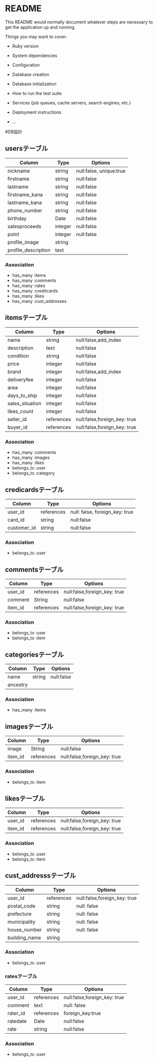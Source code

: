 # README

This README would normally document whatever steps are necessary to get the
application up and running.

Things you may want to cover:

* Ruby version

* System dependencies

* Configuration

* Database creation

* Database initialization

* How to run the test suite

* Services (job queues, cache servers, search engines, etc.)

* Deployment instructions

* ...

#DB設計


## usersテーブル
|Column|Type|Options|
|------|----|-------|
|nickname|string|null:false, unique:true|
|firstname|string|null:false|
|lastname|string|null:false|
|firstname_kana|string|null:false|
|lastname_kana|string|null:false|
|phone_number|string|null:false|
|birthday|Date|null:false|
|salesproceeds|integer|null:false|
|point|integer|null:false|
|profile_image|string||
|profile_description|text||

### Association
- has_many :items
- has_many :comments
- has_many :rates
- has_many :creditcards
- has_many :likes
- has_many :cust_addresses



## itemsテーブル
|Column|Type|Options|
|------|----|-------|
|name|string|null:false,add_index|
|description|text|null:false|
|condition|string|null:false|
|price|integer|null:false|
|brand|integer|null:false,add_index|
|deliveryfee|integer|null:false|
|area|integer|null:false|
|days_to_ship|integer|null:false|
|sales_situation|integer|null:false|
|likes_count|integer|null:false|
|seller_id|references|null:false,foreign_key: true|
|buyer_id|references|null:false,foreign_key: true|

### Association
- has_many :comments
- has_many :images
- has_many :likes
- belongs_to :user
- belongs_to :category



## credicardsテーブル
|Column|Type|Options|
|------|----|-------|
|user_id|references|null: false, foreign_key: true|
|card_id|string|null:false|
|customer_id|string|null:false|

### Association
- belongs_to :user


## commentsテーブル
|Column|Type|Options|
|------|----|-------|
|user_id|references|null:false,foreign_key: true|
|comment|String|null:false|
|item_id|references|null:false,foreign_key: true|

### Association
- belongs_to :user
- belongs_to :item


## categoriesテーブル
|Column|Type|Options|
|------|----|-------|
|name|string|null:false|
|ancestry|||


### Association
- has_many :items


## imagesテーブル
|Column|Type|Options|
|------|----|-------|
|image|String|null:false|
|item_id|references|null:false,foreign_key: true|

### Association
- belongs_to :item


## likesテーブル
|Column|Type|Options|
|------|----|-------|
|user_id|references|null:false,foreign_key: true|
|item_id|references|null:false,foreign_key: true|

### Association
- belongs_to :user
- belongs_to :item


## cust_addresssテーブル
|Column|Type|Options|
|------|----|-------|
|user_id|references|null:false,foreign_key: true|
|postal_code|string|null: false|
|prefecture|string|null: false|
|municipality|string|null: false|
|house_number|string|null: false|
|building_name|string||

### Association
- belongs_to :user


### ratesテーブル
|Column|Type|Options|
|------|----|-------|
|user_id|references|null:false,foreign_key: true|
|comment|text|null: false|
|rater_id|references|foreign_key:true|
|ratedate|Date|null:false|
|rate|string|null:false|

### Association
- belongs_to :user




